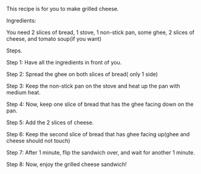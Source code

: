 This recipe is for you to make grilled cheese. 

Ingredients: 

You need 2 slices of bread,
1 stove,
1 non-stick pan,
some ghee,
2 slices of cheese,
and tomato soup(if you want)

Steps. 

Step 1: Have all the ingredients in front of you. 

Step 2: Spread the ghee on both slices of bread( only 1 side)

Step 3: Keep the non-stick pan on the stove and heat up the pan with medium heat.

Step 4: Now, keep one slice of bread that has the ghee facing down on the pan. 

Step 5: Add the 2 slices of cheese.

Step 6: Keep the second slice of bread that has ghee facing up(ghee and cheese should not touch) 

Step 7: After 1 minute, flip the sandwich over, and wait for another 1 minute. 

Step 8: Now, enjoy the grilled cheese sandwich!